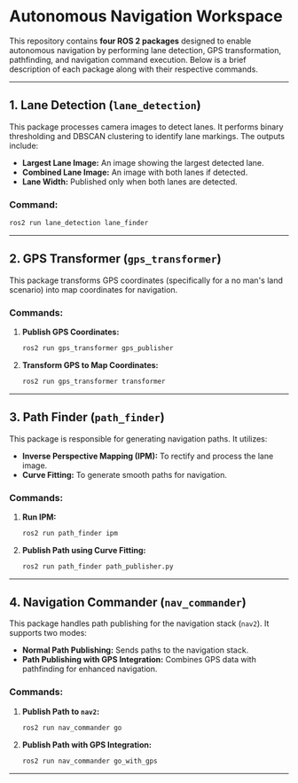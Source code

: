 
# Autonomous Navigation Workspace

This repository contains **four ROS 2 packages** designed to enable autonomous navigation by performing lane detection, GPS transformation, pathfinding, and navigation command execution. Below is a brief description of each package along with their respective commands.

---

## 1. Lane Detection (`lane_detection`)
This package processes camera images to detect lanes. It performs binary thresholding and DBSCAN clustering to identify lane markings. The outputs include:  
- **Largest Lane Image:** An image showing the largest detected lane.  
- **Combined Lane Image:** An image with both lanes if detected.  
- **Lane Width:** Published only when both lanes are detected.  

### Command:
```bash
ros2 run lane_detection lane_finder
```

---

## 2. GPS Transformer (`gps_transformer`)
This package transforms GPS coordinates (specifically for a no man's land scenario) into map coordinates for navigation.

### Commands:
1. **Publish GPS Coordinates:**  
   ```bash
   ros2 run gps_transformer gps_publisher
   ```
2. **Transform GPS to Map Coordinates:**  
   ```bash
   ros2 run gps_transformer transformer
   ```

---

## 3. Path Finder (`path_finder`)
This package is responsible for generating navigation paths. It utilizes:
- **Inverse Perspective Mapping (IPM):** To rectify and process the lane image.  
- **Curve Fitting:** To generate smooth paths for navigation.  

### Commands:
1. **Run IPM:**  
   ```bash
   ros2 run path_finder ipm
   ```
2. **Publish Path using Curve Fitting:**  
   ```bash
   ros2 run path_finder path_publisher.py
   ```

---

## 4. Navigation Commander (`nav_commander`)
This package handles path publishing for the navigation stack (`nav2`). It supports two modes:  
- **Normal Path Publishing:** Sends paths to the navigation stack.  
- **Path Publishing with GPS Integration:** Combines GPS data with pathfinding for enhanced navigation.  

### Commands:
1. **Publish Path to `nav2`:**  
   ```bash
   ros2 run nav_commander go
   ```
2. **Publish Path with GPS Integration:**  
   ```bash
   ros2 run nav_commander go_with_gps
   ```

---
